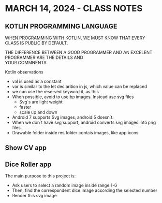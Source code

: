 # MARCH 14, 2024 - CLASS NOTES

## KOTLIN PROGRAMMING LANGUAGE

WHEN PROGRAMMING WITH KOTLIN, WE MUST KNOW THAT EVERY CLASS IS PUBLIC BY DEFAULT.

THE DIFFERENCE BETWEEN A GOOD PROGRAMMER AND AN EXCELENT PROGRAMMER ARE THE DETAILS AND\
YOUR COMMNENTS.

Kotlin observations

* val is used as a constant
* var is similar to the let declarition in js, which value can be replaced
* we can use the reserved keyword it, as this
* When possible, avoid to use bp images. Instead use svg files
  * Svg´s are light weight
  * faster
  * scale up and down
* Android 7 supports Svg images, android 5 doesn´t. 
* When we don´t have svg support, android converts svg images into png files.
* Drawable folder inside res folder contais images, like app icons

## Show CV app

## Dice Roller app

The main purpose to this project is:

* Ask users to select a random image inside range 1-6
* Then, find the correspondent dice image according the selected number
* Render this svg image 

